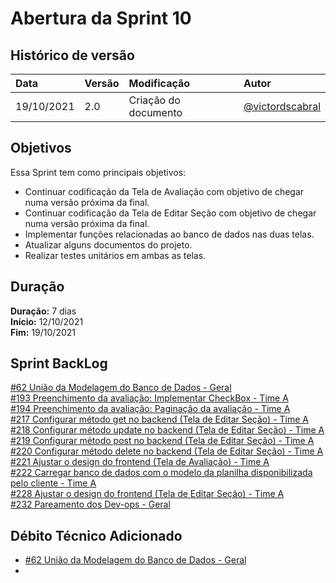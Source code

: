 # Abertura da Sprint 10

## Histórico de versão

| **Data**   | **Versão** | **Modificação**      | **Autor**                                            |
| :--------- | :--------- | :------------------- | :--------------------------------------------------- |
| 19/10/2021 | 2.0        | Criação do documento | [@victordscabral](https://github.com/victordscabral) |

## Objetivos

Essa Sprint tem como principais objetivos:

- Continuar codificação da Tela de Avaliação com objetivo de chegar numa versão próxima da final.
- Continuar codificação da Tela de Editar Seção com objetivo de chegar numa versão próxima da final.
- Implementar funções relacionadas ao banco de dados nas duas telas.
- Atualizar alguns documentos do projeto.
- Realizar testes unitários em ambas as telas.

## Duração

**Duração:** 7 dias
<br>
**Início:** 12/10/2021
<br>
**Fim:** 19/10/2021

## Sprint BackLog

[#62 União da Modelagem do Banco de Dados - Geral](https://github.com/fga-eps-mds/2021-1-hospitalar/issues/62)
<br>
[#193 Preenchimento da avaliação: Implementar CheckBox - Time A](https://github.com/fga-eps-mds/2021-1-hospitalar/issues/193)
<br>
[#194 Preenchimento da avaliação: Paginação da avaliação - Time A](https://github.com/fga-eps-mds/2021-1-hospitalar/issues/194)
<br>
[#217 Configurar método get no backend (Tela de Editar Seção) - Time A](https://github.com/fga-eps-mds/2021-1-hospitalar/issues/217)
<br>
[#218 Configurar método update no backend (Tela de Editar Seção) - Time A](https://github.com/fga-eps-mds/2021-1-hospitalar/issues/218)
<br>
[#219 Configurar método post no backend (Tela de Editar Seção) - Time A](https://github.com/fga-eps-mds/2021-1-hospitalar/issues/219)
<br>
[#220 Configurar método delete no backend (Tela de Editar Seção) - Time A](https://github.com/fga-eps-mds/2021-1-hospitalar/issues/220)
<br>
[#221 Ajustar o design do frontend (Tela de Avaliação) - Time A](https://github.com/fga-eps-mds/2021-1-hospitalar/issues/221)
<br>
[#222 Carregar banco de dados com o modelo da planilha disponibilizada pelo cliente - Time A](https://github.com/fga-eps-mds/2021-1-hospitalar/issues/222)
<br>
[#228 Ajustar o design do frontend (Tela de Editar Seção) - Time A](https://github.com/fga-eps-mds/2021-1-hospitalar/issues/228)
<br>
[#232 Pareamento dos Dev-ops - Geral](https://github.com/fga-eps-mds/2021-1-hospitalar/issues/232)

## Débito Técnico Adicionado

- [#62 União da Modelagem do Banco de Dados - Geral](https://github.com/fga-eps-mds/2021-1-hospitalar/issues/62)
-
